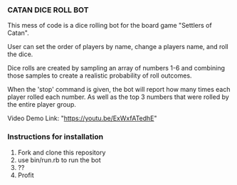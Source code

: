 ### CATAN DICE ROLL BOT

This mess of code is a dice rolling bot for the board game "Settlers of Catan".

User can set the order of players by name, change a players name, and roll the dice.

Dice rolls are created by sampling an array of numbers 1-6 and combining those samples 
    to create a realistic probability of roll outcomes. 

When the 'stop' command is given, the bot will report how many times each player rolled 
    each number. As well as the top 3 numbers that were rolled by the entire player group.

Video Demo Link:
    "https://youtu.be/ExWxfATedhE"


### Instructions for installation

1. Fork and clone this repository
2. use bin/run.rb to run the bot
3. ??
4. Profit